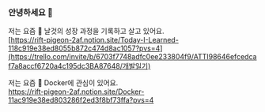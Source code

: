 


### 안녕하세요 :wave:

저는 요즘 🌷 날것의 성장 과정을 기록하고 살고 있어요. <br/>
[https://rift-pigeon-2af.notion.site/Today-I-Learned-118c919e38ed8055b872c474d8ac1057?pvs=4](https://trello.com/invite/b/6703f7748adfc0ee233804f9/ATTI98646efcedcaf7a8accf6720a4c195dc3BA87648/개발일기)

저는 요즘 🐳 Docker에 관심이 있어요. <br/>
https://rift-pigeon-2af.notion.site/Docker-11ac919e38ed803286f2ed3f8bf73ffa?pvs=4
<br/>
